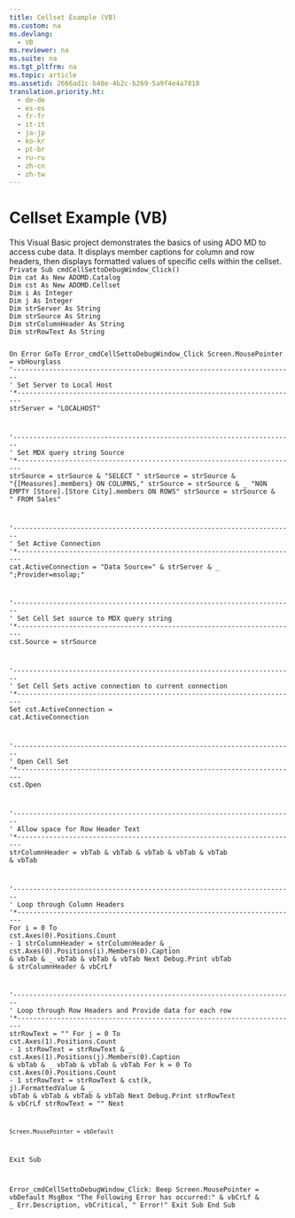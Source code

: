 ```yaml
---
title: Cellset Example (VB)
ms.custom: na
ms.devlang: 
  - VB
ms.reviewer: na
ms.suite: na
ms.tgt_pltfrm: na
ms.topic: article
ms.assetid: 2666ad1c-b48e-4b2c-b269-5a9f4e4a7810
translation.priority.ht: 
  - de-de
  - es-es
  - fr-fr
  - it-it
  - ja-jp
  - ko-kr
  - pt-br
  - ru-ru
  - zh-cn
  - zh-tw
---
```

# Cellset Example (VB)
<?xml version="1.0" encoding="utf-8"?>
<developerReferenceWithoutSyntaxDocument xmlns="http://ddue.schemas.microsoft.com/authoring/2003/5" xmlns:xlink="http://www.w3.org/1999/xlink" xmlns:xsi="http://www.w3.org/2001/XMLSchema-instance" xsi:schemaLocation="http://ddue.schemas.microsoft.com/authoring/2003/5 http://dduestorage.blob.core.windows.net/ddueschema/developer.xsd">
  <introduction>
    <para>This Visual Basic project demonstrates the basics of using ADO MD to access cube data. It displays member captions for column and row headers, then displays formatted values of specific cells within the cellset.</para>
  </introduction>
  <section>
    <content>
      <code>Private Sub cmdCellSettoDebugWindow_Click()
Dim cat As New ADOMD.<codeFeaturedElement>Catalog</codeFeaturedElement>
Dim cst As New ADOMD.<codeFeaturedElement>Cellset</codeFeaturedElement>
Dim i As Integer
Dim j As Integer
Dim strServer As String
Dim strSource As String
Dim strColumnHeader As String
Dim strRowText As String

On Error GoTo Error_cmdCellSettoDebugWindow_Click
Screen.MousePointer = vbHourglass
'*-----------------------------------------------------------------------
'* Set Server to Local Host
'*-----------------------------------------------------------------------
    strServer = "LOCALHOST"

'*-----------------------------------------------------------------------
'* Set MDX query string Source
'*-----------------------------------------------------------------------
    strSource = strSource &amp; "SELECT "
    strSource = strSource &amp; "{[Measures].members} ON COLUMNS,"
    strSource = strSource &amp; _
        "NON EMPTY [Store].[Store City].members ON ROWS"
    strSource = strSource &amp; " FROM Sales"

'*-----------------------------------------------------------------------
'* Set Active Connection
'*-----------------------------------------------------------------------
        cat.ActiveConnection = "Data Source=" &amp; strServer &amp; _
            ";Provider=msolap;"

'*-----------------------------------------------------------------------
'* Set Cell Set source to MDX query string
'*-----------------------------------------------------------------------
        cst.<codeFeaturedElement>Source</codeFeaturedElement> = strSource

'*-----------------------------------------------------------------------
'* Set Cell Sets active connection to current connection
'*-----------------------------------------------------------------------
    Set cst.<codeFeaturedElement>ActiveConnection</codeFeaturedElement> = cat.<codeFeaturedElement>ActiveConnection</codeFeaturedElement>

'*-----------------------------------------------------------------------
'* Open Cell Set
'*-----------------------------------------------------------------------
    cst.<codeFeaturedElement>Open</codeFeaturedElement>

'*-----------------------------------------------------------------------
'* Allow space for Row Header Text
'*-----------------------------------------------------------------------
strColumnHeader = vbTab &amp; vbTab &amp; vbTab &amp; vbTab &amp; vbTab &amp; vbTab

'*-----------------------------------------------------------------------
'* Loop through Column Headers
'*-----------------------------------------------------------------------
       For i = 0 To cst.<codeFeaturedElement>Axes</codeFeaturedElement>(0).<codeFeaturedElement>Positions</codeFeaturedElement>.Count - 1
            strColumnHeader = strColumnHeader &amp; _
                cst.Axes(0).Positions(i).<codeFeaturedElement>Members</codeFeaturedElement>(0).<codeFeaturedElement>Caption</codeFeaturedElement> &amp; vbTab &amp; _
                    vbTab &amp; vbTab &amp; vbTab
       Next
       Debug.Print vbTab &amp; strColumnHeader &amp; vbCrLf

'*-----------------------------------------------------------------------
'* Loop through Row Headers and Provide data for each row
'*-----------------------------------------------------------------------
        strRowText = ""
        For j = 0 To cst.<codeFeaturedElement>Axes</codeFeaturedElement>(1).<codeFeaturedElement>Positions</codeFeaturedElement>.Count - 1
            strRowText = strRowText &amp; _
                cst.Axes(1).Positions(j).<codeFeaturedElement>Members</codeFeaturedElement>(0).<codeFeaturedElement>Caption</codeFeaturedElement> &amp; vbTab &amp; _
                    vbTab &amp; vbTab &amp; vbTab
            For k = 0 To cst.<codeFeaturedElement>Axes</codeFeaturedElement>(0).<codeFeaturedElement>Positions</codeFeaturedElement>.Count - 1
                strRowText = strRowText &amp; cst(k, j).<codeFeaturedElement>FormattedValue</codeFeaturedElement> &amp; _
                    vbTab &amp; vbTab &amp; vbTab &amp; vbTab
            Next
            Debug.Print strRowText &amp; vbCrLf
            strRowText = ""
        Next

    Screen.MousePointer = vbDefault
Exit Sub

Error_cmdCellSettoDebugWindow_Click:
   Beep
   Screen.MousePointer = vbDefault
   MsgBox "The Following Error has occurred:" &amp; vbCrLf &amp; _
      Err.Description, vbCritical, " Error!"
   Exit Sub
End Sub</code>
    </content>
  </section>
  <relatedTopics />
</developerReferenceWithoutSyntaxDocument>